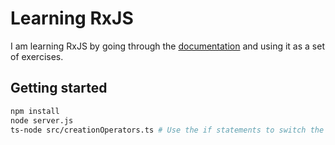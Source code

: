 # Learning RxJS

I am learning RxJS by going through the [documentation](https://rxjs-dev.firebaseapp.com/guide/overview) and using it as a set of exercises.

## Getting started

```sh
npm install
node server.js
ts-node src/creationOperators.ts # Use the if statements to switch the on/off each section.
```
